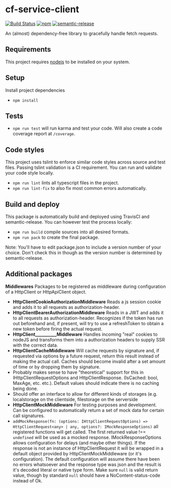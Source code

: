 # cf-service-client

[![Build Status](https://travis-ci.org/crazyfactory/ts-http-client.svg)](https://travis-ci.org/crazyfactory/ts-http-client)
[![npm](https://img.shields.io/npm/v/cf-service-client.svg)](http://www.npmjs.com/package/cf-service-client)
[![semantic-release](https://img.shields.io/badge/%20%20%F0%9F%93%A6%F0%9F%9A%80-semantic--release-e10079.svg)](https://github.com/semantic-release/semantic-release)

An (almost) dependency-free library to gracefully handle fetch requests.

## Requirements

This project requires [nodejs](https://nodejs.org/en/download/) to be installed on your system.

## Setup

Install project dependencies
- `npm install`

## Tests

- `npm run test` will run karma and test your code. Will also create a code coverage report at `/coverage`.

## Code styles

This project uses tslint to enforce similar code styles across source and test files. Passing tslint validation is a CI requirement. You can run and validate your code style locally.

- `npm run lint` lints all typescript files in the project.
- `npm run lint-fix` to also fix most common errors automatically.

## Build and deploy

This package is automatically build and deployed using TravisCI and semantic-release. You can however test the process locally:

- `npm run build` compile sources into all desired formats.
- `npm run pack` to create the final package.

Note: You'll have to edit package.json to include a version number of your choice. Don't check this in though as the version number is determined by semantic-release.

## Additional packages
  
**Middlewares**
Packages to be registered as middleware during configuration of a HttpClient or HttpApiClient object.
- **HttpClientCookieAuthorizationMiddleware** Reads a js session cookie and adds it to all requests as authorization-header.
- **HttpClientBearerAuthorizationMiddleware** Reads in a JWT and adds it to all requests as authorization-header. Recognizes if the token has run out beforehand and, if present, will try to use a refreshToken to obtain a new token before firing the actual request.
- **HttpClient__________Middleware** Handles incoming "real" cookies to nodeJS and transforms them into a authorization headers to supply SSR with the correct data.
- **HttpClientCacheMiddleware** Will cache requests by signature and, if requested via options by a future request, return this result instead of making the actual call. Caches should become invalid after a set amount of time or by dropping them by signature.
 - Probably makes sense to have "theoretical" support for this in IHttpClientRequestOptions and HttpClientResponse. (IsCached: bool, MaxAge, etc. etc.). Default values should indicate there is no caching being done.
 - Should offer an interface to allow for different kinds of storages (e.g. localstorage on the clientside, filestorage on the serverside
- **HttpClientMockMiddleware** For testing purposes and development. Can be configured to automatically return a set of mock data for certain call signatures.
 - ```addMockResponse(fn: (options: IHttpClientRequestOptions) => HttpClientRequest<any> | any, options?: IMockResponseOptions)``` all registered functions will get called. The first returned value !== ```undefined``` will be used as a mocked response. IMockResponseOptions allows configuration for delays (and maybe other things). If the response is not an instance of HttpClientRequest it will be wrapped in a default object provided by HttpClientMockMiddleware (or it's configuration). The default configuration will assume there have been no errors whatsoever and the response type was json and the result is it's decoded literal or native type form. Make sure ```null``` is valid return value, though by standard ```null``` should have a NoContent-status-code instead of Ok.
